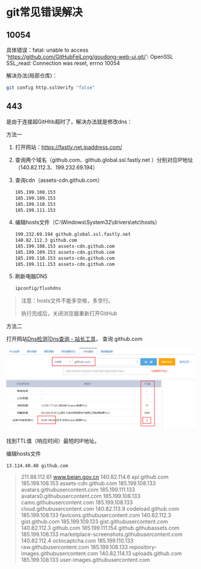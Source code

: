 # git常见错误解决

## 10054

具体错误：fatal: unable to access 'https://github.com/GitHubFeiLong/goudong-web-ui.git/': OpenSSL SSL_read: Connection was reset, errno 10054

解决办法(局部仓库)：

```bash
git config http.sslVerify "false"
```

## 443

是由于连接超GitHhb超时了，解决办法就是修改dns：

方法一

1. 打开网站：https://fastly.net.ipaddress.com/

2. 查询两个域名（github.com、github.global.ssl.fastly.net ）分别对应IP地址（140.82.112.3、199.232.69.194）

3. 查询cdn（assets-cdn.github.com）

   ```
   185.199.108.153
   185.199.109.153
   185.199.110.153
   185.199.111.153
   ```

   

4. 编辑hosts文件（C:\Windows\System32\drivers\etc\hosts）

   ```
   199.232.69.194 github.global.ssl.fastly.net
   140.82.112.3 github.com
   185.199.108.153 assets-cdn.github.com
   185.199.109.153 assets-cdn.github.com
   185.199.110.153 assets-cdn.github.com
   185.199.111.153 assets-cdn.github.com
   ```

5. 刷新电脑DNS

   ```bash
   ipconfig/flushdns
   ```

> 注意：hosts文件不能多空格，多空行。
>
> 执行完成后，关闭浏览器重新打开GitHub



方法二

打开网站[Dns检测|Dns查询 - 站长工具](http://tool.chinaz.com/dns)， 查询 github.com

![image-20210311095120479](git错误解决.assets/image-20210311095120479.png)

找到TTL值（响应时间）最短的IP地址。

编辑hosts文件

```
13.114.40.48 github.com
```



> 211.88.112.61 www.beian.gov.cn
> 140.82.114.6 api.github.com
> 185.199.108.153 assets-cdn.github.com
> 185.199.108.133 avatars.githubusercontent.com
> 185.199.111.133 avatars0.githubusercontent.com
> 185.199.108.133 camo.githubusercontent.com
> 185.199.108.133 cloud.githubusercontent.com
> 140.82.113.9 codeload.github.com
> 185.199.108.133 favicons.githubusercontent.com
> 140.82.112.3 gist.github.com
> 185.199.109.133 gist.githubusercontent.com
> 140.82.112.3 github.com
> 185.199.111.154 github.githubassets.com
> 185.199.108.133 marketplace-screenshots.githubusercontent.com
> 140.82.112.4 octocaptcha.com
> 185.199.110.133 raw.githubusercontent.com
> 185.199.108.133 repository-images.githubusercontent.com
> 140.82.114.13 uploads.github.com
> 185.199.108.133 user-images.githubusercontent.com